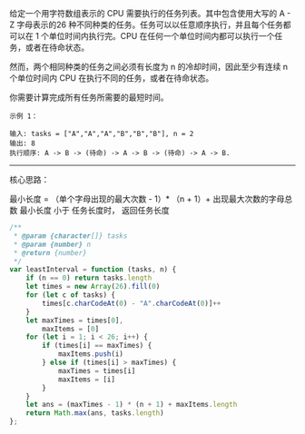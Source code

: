 给定一个用字符数组表示的 CPU 需要执行的任务列表。其中包含使用大写的 A - Z 字母表示的26 种不同种类的任务。任务可以以任意顺序执行，并且每个任务都可以在 1 个单位时间内执行完。CPU 在任何一个单位时间内都可以执行一个任务，或者在待命状态。

然而，两个相同种类的任务之间必须有长度为 n 的冷却时间，因此至少有连续 n 个单位时间内 CPU 在执行不同的任务，或者在待命状态。

你需要计算完成所有任务所需要的最短时间。

```case
示例 1：

输入: tasks = ["A","A","A","B","B","B"], n = 2
输出: 8
执行顺序: A -> B -> (待命) -> A -> B -> (待命) -> A -> B.
```

---

核心思路：

最小长度 = （单个字母出现的最大次数 - 1）* （n + 1）+ 出现最大次数的字母总数
最小长度 小于 任务长度时， 返回任务长度

```javascript
/**
 * @param {character[]} tasks
 * @param {number} n
 * @return {number}
 */
var leastInterval = function (tasks, n) {
    if (n == 0) return tasks.length
    let times = new Array(26).fill(0)
    for (let c of tasks) {
        times[c.charCodeAt(0) - "A".charCodeAt(0)]++
    }
    let maxTimes = times[0],
        maxItems = [0]
    for (let i = 1; i < 26; i++) {
        if (times[i] == maxTimes) {
            maxItems.push(i)
        } else if (times[i] > maxTimes) {
            maxTimes = times[i]
            maxItems = [i]
        }
    }
    let ans = (maxTimes - 1) * (n + 1) + maxItems.length
    return Math.max(ans, tasks.length)
};
```

